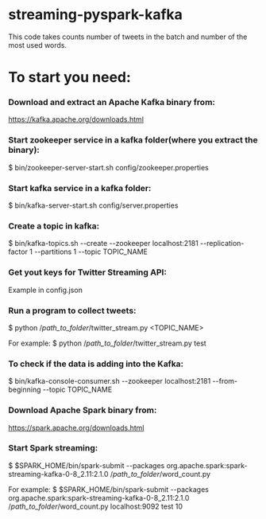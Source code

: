 # streaming-pyspark-kafka

This code takes counts number of tweets in the batch and number of the most used words.

# To start you need:
### Download and extract an Apache Kafka binary from: 
https://kafka.apache.org/downloads.html
### Start zookeeper service in a kafka folder(where you extract the binary):
$ bin/zookeeper-server-start.sh config/zookeeper.properties
### Start kafka service in a kafka folder:
$ bin/kafka-server-start.sh config/server.properties
### Create a topic in kafka:
$ bin/kafka-topics.sh --create --zookeeper localhost:2181 --replication-factor 1 --partitions 1 --topic TOPIC_NAME
### Get yout keys for Twitter Streaming API:
Example in config.json
### Run a program to collect tweets:
$ python /*path_to_folder*/twitter_stream.py <TOPIC_NAME>

For example:
$ python /*path_to_folder*/twitter_stream.py test
### To check if the data is adding into the Kafka:
$ bin/kafka-console-consumer.sh --zookeeper localhost:2181 --from-beginning --topic TOPIC_NAME
### Download Apache Spark binary from:
https://spark.apache.org/downloads.html
### Start Spark streaming:
$ $SPARK_HOME/bin/spark-submit --packages org.apache.spark:spark-streaming-kafka-0-8_2.11:2.1.0 /*path_to_folder*/word_count.py <broker> <topics list> <branch duration>
 
For example:
$ $SPARK_HOME/bin/spark-submit --packages org.apache.spark:spark-streaming-kafka-0-8_2.11:2.1.0 /*path_to_folder*/word_count.py localhost:9092 test 10

